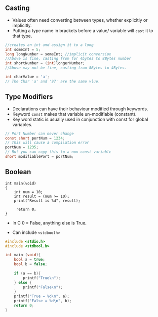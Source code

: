 ## Casting
* Values often need converting between types, whether explicitly or implicitly. 
* Putting a type name in brackets before a value/ variable will `cast` it to that type.
```c
//creates an int and assign it to a long
int someInt = 5;
long longNumber = someInt; //implicit conversion
//Above is fine, casting from for 4bytes to 8Bytes number
int shortNumber = (int)longerNumber;
//Above may not be fine, casting from 8Bytes to 4Bytes.

int charValue = 'a';
// The Char 'a' and '97' are the same vlue.
```
## Type Modifiers
* Declarations can have their behaviour modified through keywords.
* Keyword `const` makes that variable un-modifiable (constant).
* Key word static is usually used in conjunction with const for global variables.  
```c
// Port Number can never change
const short portNum = 1234;
// This will cause a compilation error
portNum = 1235; 
// But you can copy this to a non-const variable
short modifiablePort = portNum;
```

## Boolean
```
int main(void)
{
	int num = 10;
	int result = (num >= 10);
	print("Result is %d", result);

	 return 0;	
}
```
* In C 0 = False, anything else is True.

* Can include `<stdboolh>`
```c
#include <stdio.h>
#include <stdbool.h>

int main (void){
	bool a = true;
	bool b = false;
	
	if (a == b){
		printf("True\n");
	} else {
		printf("False\n");
	}
	printf("True = %d\n", a);
	printf("False = %d\n", b);
	return 0;
}
```

